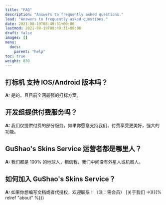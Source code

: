 ```yaml
---
title: "FAQ"
description: "Answers to frequently asked questions."
lead: "Answers to frequently asked questions."
date: 2021-08-19T08:49:31+00:00
lastmod: 2021-08-19T08:49:31+00:00
draft: false
images: []
menu:
  docs:
    parent: "help"
toc: true
weight: 830
---
```


## 打标机 支持 IOS/Android 版本吗？

**A:** 是的，且目前全网最强的打标方案。

## 开发组提供付费服务吗？

**A:** 我们仅提供付费的部分服务，如果你愿意支持我们，付费享受更美好，强大的功能。

## GuShao's Skins Service 运营者都是哪里人？

**A:** 我们都是 100% 的地球人，相信我，我们中间没有外星人或机器人。

## 如何加入 **GuShao's Skins Service**？

**A:** 如果你想编写文档或者代授权，欢迎联系！（注：需会员）  [关于我们 →]({{% relref "about" %}})

<!-- ## OpenWrt 之外的 Linux 做网关合适吗？

**A:** 当然合适，以 Debian 举例，你可以用 `systemd-networkd` 做网络管理与 DHCPv4 服务器、DHCPv6 的中继器，用 `systemd-resolved` 来充当 DNS 查询转发工具，用 `pppoeconf` 来进行拨号。只是相对于 OpenWrt，普通 Linux 发行版需要你通过命令行来手动配置网络与 DNS。 -->
